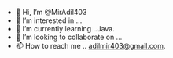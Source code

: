 - 👋 Hi, I’m @MirAdil403
- 👀 I’m interested in ...
- 🌱 I’m currently learning ..Java.
- 💞️ I’m looking to collaborate on ...
- 📫 How to reach me .. adilmir403@gmail.com.

<!---
MirAdil403/MirAdil403 is a ✨ special ✨ repository because its `README.md` (this file) appears on your GitHub profile.
You can click the Preview link to take a look at your changes.
--->
